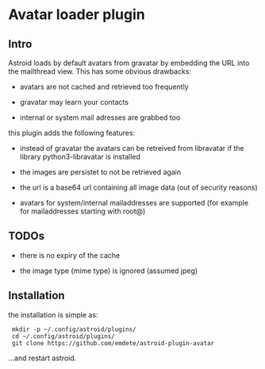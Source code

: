 Avatar loader plugin
====================

Intro
-----

Astroid loads by default avatars from gravatar by embedding the URL into the
mailthread view. This has some obvious drawbacks:

-	avatars are not cached and retrieved too frequently

-	gravatar may learn your contacts

-	internal or system mail adresses are grabbed too

this plugin adds the following features:

-	instead of gravatar the avatars can be retreived from libravatar if the
	library python3-libravatar is installed

-	the images are persistet to not be retrieved again

-	the url is a base64 url containing all image data (out of security reasons)

-	avatars for system/internal mailaddresses are supported (for example for
	mailaddresses starting with root@)

TODOs
-----

-	there is no expiry of the cache

-	the image type (mime type) is ignored (assumed jpeg)

Installation
------------

the installation is simple as:

```
 mkdir -p ~/.config/astroid/plugins/
 cd ~/.config/astroid/plugins/
 git clone https://github.com/emdete/astroid-plugin-avatar
```
...and restart astroid.

